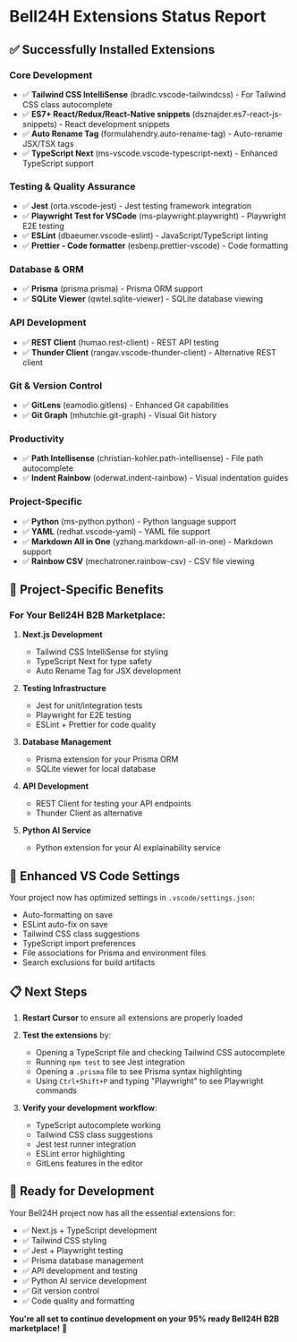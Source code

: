 # Bell24H Extensions Status Report

## ✅ Successfully Installed Extensions

### Core Development
- ✅ **Tailwind CSS IntelliSense** (bradlc.vscode-tailwindcss) - For Tailwind CSS class autocomplete
- ✅ **ES7+ React/Redux/React-Native snippets** (dsznajder.es7-react-js-snippets) - React development snippets
- ✅ **Auto Rename Tag** (formulahendry.auto-rename-tag) - Auto-rename JSX/TSX tags
- ✅ **TypeScript Next** (ms-vscode.vscode-typescript-next) - Enhanced TypeScript support

### Testing & Quality Assurance
- ✅ **Jest** (orta.vscode-jest) - Jest testing framework integration
- ✅ **Playwright Test for VSCode** (ms-playwright.playwright) - Playwright E2E testing
- ✅ **ESLint** (dbaeumer.vscode-eslint) - JavaScript/TypeScript linting
- ✅ **Prettier - Code formatter** (esbenp.prettier-vscode) - Code formatting

### Database & ORM
- ✅ **Prisma** (prisma.prisma) - Prisma ORM support
- ✅ **SQLite Viewer** (qwtel.sqlite-viewer) - SQLite database viewing

### API Development
- ✅ **REST Client** (humao.rest-client) - REST API testing
- ✅ **Thunder Client** (rangav.vscode-thunder-client) - Alternative REST client

### Git & Version Control
- ✅ **GitLens** (eamodio.gitlens) - Enhanced Git capabilities
- ✅ **Git Graph** (mhutchie.git-graph) - Visual Git history

### Productivity
- ✅ **Path Intellisense** (christian-kohler.path-intellisense) - File path autocomplete
- ✅ **Indent Rainbow** (oderwat.indent-rainbow) - Visual indentation guides

### Project-Specific
- ✅ **Python** (ms-python.python) - Python language support
- ✅ **YAML** (redhat.vscode-yaml) - YAML file support
- ✅ **Markdown All in One** (yzhang.markdown-all-in-one) - Markdown support
- ✅ **Rainbow CSV** (mechatroner.rainbow-csv) - CSV file viewing

## 🎯 Project-Specific Benefits

### For Your Bell24H B2B Marketplace:

1. **Next.js Development**
   - Tailwind CSS IntelliSense for styling
   - TypeScript Next for type safety
   - Auto Rename Tag for JSX development

2. **Testing Infrastructure**
   - Jest for unit/integration tests
   - Playwright for E2E testing
   - ESLint + Prettier for code quality

3. **Database Management**
   - Prisma extension for your Prisma ORM
   - SQLite viewer for local database

4. **API Development**
   - REST Client for testing your API endpoints
   - Thunder Client as alternative

5. **Python AI Service**
   - Python extension for your AI explainability service

## 🔧 Enhanced VS Code Settings

Your project now has optimized settings in `.vscode/settings.json`:
- Auto-formatting on save
- ESLint auto-fix on save
- Tailwind CSS class suggestions
- TypeScript import preferences
- File associations for Prisma and environment files
- Search exclusions for build artifacts

## 📋 Next Steps

1. **Restart Cursor** to ensure all extensions are properly loaded
2. **Test the extensions** by:
   - Opening a TypeScript file and checking Tailwind CSS autocomplete
   - Running `npm test` to see Jest integration
   - Opening a `.prisma` file to see Prisma syntax highlighting
   - Using `Ctrl+Shift+P` and typing "Playwright" to see Playwright commands

3. **Verify your development workflow**:
   - TypeScript autocomplete working
   - Tailwind CSS class suggestions
   - Jest test runner integration
   - ESLint error highlighting
   - GitLens features in the editor

## 🚀 Ready for Development

Your Bell24H project now has all the essential extensions for:
- ✅ Next.js + TypeScript development
- ✅ Tailwind CSS styling
- ✅ Jest + Playwright testing
- ✅ Prisma database management
- ✅ API development and testing
- ✅ Python AI service development
- ✅ Git version control
- ✅ Code quality and formatting

**You're all set to continue development on your 95% ready Bell24H B2B marketplace!** 🎉 
